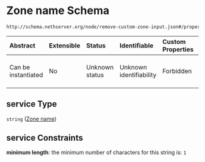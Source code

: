 # Zone name Schema

```txt
http://schema.nethserver.org/node/remove-custom-zone-input.json#/properties/service
```



| Abstract            | Extensible | Status         | Identifiable            | Custom Properties | Additional Properties | Access Restrictions | Defined In                                                                                   |
| :------------------ | :--------- | :------------- | :---------------------- | :---------------- | :-------------------- | :------------------ | :------------------------------------------------------------------------------------------- |
| Can be instantiated | No         | Unknown status | Unknown identifiability | Forbidden         | Allowed               | none                | [remove-custom-zone-input.json\*](node/remove-custom-zone-input.json "open original schema") |

## service Type

`string` ([Zone name](remove-custom-zone-input-properties-zone-name.md))

## service Constraints

**minimum length**: the minimum number of characters for this string is: `1`
